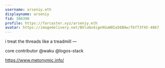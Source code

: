 ```yaml
---
username: arseniy.eth
displayname: arseniy
fid: 386390
profile: https://farcaster.xyz/arseniy.eth
avatar: https://imagedelivery.net/BXluQx4ige9GuW0Ia56BHw/fbf73f45-4867-4703-cd98-83e6b8830600/original
---
```

i treat the threads like a treadmill —  
  
core contributor @waku @logos-stack  
  
https://www.metonymic.info/  
